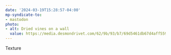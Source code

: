 ```yaml
---
date: '2024-03-19T15:28:57-04:00'
mp-syndicate-to:
- mastodon
photo:
- alt: Dried vines on a wall
  value: https://media.desmondrivet.com/62/9b/93/b7/69d5461db67d4aff559a5a9dca8724e2524cab480682013e2207eb14.jpg
---
```


Texture